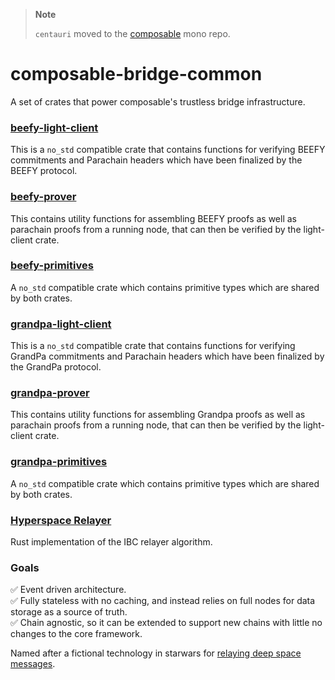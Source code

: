 > **Note**
>
> `centauri` moved to the [composable](https://github.com/ComposableFi/composable) mono repo.
#  composable-bridge-common

A set of crates that power composable's trustless bridge infrastructure.

###     [beefy-light-client](algorithms/beefy/src/lib.rs)

This is a `no_std` compatible crate that contains functions for verifying BEEFY commitments and Parachain headers which have been finalized by the BEEFY protocol.

###     [beefy-prover](algorithms/beefy/prover/src/lib.rs)
This contains utility functions for assembling BEEFY proofs as well as parachain proofs from a running node, that can then be verified by the light-client crate.

###     [beefy-primitives](algorithms/beefy/primitives/src/lib.rs)

A `no_std` compatible crate which contains primitive types which are shared by both crates.

###     [grandpa-light-client](algorithms/grandpa/src/lib.rs)

This is a `no_std` compatible crate that contains functions for verifying GrandPa commitments and Parachain headers which have been finalized by the GrandPa protocol.

###     [grandpa-prover](algorithms/grandpa/prover/src/lib.rs)
This contains utility functions for assembling Grandpa proofs as well as parachain proofs from a running node, that can then be verified by the light-client crate.

###     [grandpa-primitives](algorithms/grandpa/primitives/src/lib.rs)

A `no_std` compatible crate which contains primitive types which are shared by both crates.

### [Hyperspace Relayer](hyperspace/)


Rust implementation of the IBC relayer algorithm.

### Goals

 ✅ Event driven architecture.
 <br />
 ✅ Fully stateless with no caching, and instead relies on full nodes for data storage as a source of truth.
  <br />
 ✅ Chain agnostic, so it can be extended to support new chains with little no changes to the core framework.


Named after a fictional technology in starwars for [relaying deep space messages](https://starwars.fandom.com/wiki/Hyperspace_relay).
